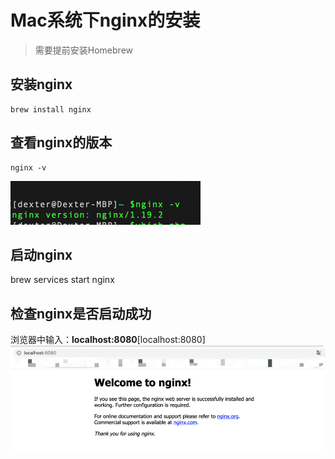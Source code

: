 # Mac系统下nginx的安装

> 需要提前安装Homebrew

## 安装nginx

```
brew install nginx
```

## 查看nginx的版本

```
nginx -v
```

![](/assets/服务器后端开发-nginx安装-1.png)

## 启动nginx

brew services start nginx

## 检查nginx是否启动成功

浏览器中输入：**localhost:8080**[localhost:8080]
![](/assets/服务器后端开发-nginx安装-2.png)



